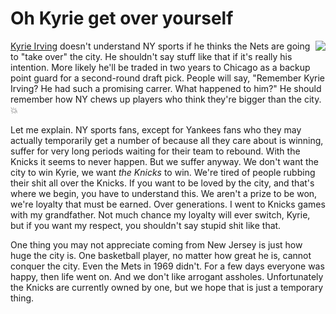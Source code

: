 # Oh Kyrie get over yourself
<img src="http://static.scripting.com/larryKing/images/2013/01/06/frazier.gif" border="0" align="right"><a href="https://nypost.com/2019/10/25/kyrie-irvings-boldest-knicks-shot-nets-going-to-take-over-the-entire-city/">Kyrie Irving</a> doesn't understand NY sports if he thinks the Nets are going to "take over" the city. He shouldn't say stuff like that if it's really his intention. More likely he'll be traded in two years to Chicago as a backup point guard for a second-round draft pick. People will say, "Remember Kyrie Irving? He had such a promising carrer. What happened to him?" He should remember how NY chews up players who think they're bigger than the city. :boom:

Let me explain. NY sports fans, except for Yankees fans who they may actually temporarily get a number of because all they care about is winning, suffer for very long periods waiting for their team to rebound. With the Knicks it seems to never happen. But we suffer anyway. We don't want the city to win Kyrie, we want <i>the Knicks</i> to win. We're tired of people rubbing their shit all over the Knicks. If you want to be loved by the city, and that's where we begin, you have to understand this. We aren't a prize to be won, we're loyalty that must be earned. Over generations. I went to Knicks games with my grandfather. Not much chance my loyalty will ever switch, Kyrie, but if you want my respect, you shouldn't say stupid shit like that.

One thing you may not appreciate coming from New Jersey is just how huge the city is. One basketball player, no matter how great he is, cannot conquer the city. Even the Mets in 1969 didn't. For a few days everyone was happy, then life went on. And we don't like arrogant assholes. Unfortunately the Knicks are currently owned by one, but we hope that is just a temporary thing. 


